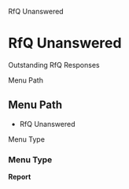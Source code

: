 
RfQ Unanswered
# RfQ Unanswered


Outstanding RfQ Responses

Menu Path
## Menu Path



- RfQ Unanswered

Menu Type
### Menu Type

**Report**

